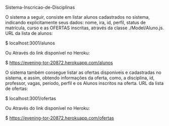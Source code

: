 Sistema-Inscricao-de-Disciplinas

O sistema a seguir, consiste em listar alunos cadastrados no sistema, indicando explicitamente seus dados: nome, ira, id, perfil, status de matrícula, curso e as OFERTAS inscritas, através da classe ./Model/Aluno.js.
URL da lista de alunos:

$ localhost:3001/alunos

Ou Através do link disponível no Heroku:

$ https://evening-tor-20872.herokuapp.com/alunos

O sistema também consegue listar as ofertas disponíveis e cadastradas no sistema, e assim, obtendo informações da oferta, como, a disciplina, id, professor, vagas, período, perfil e os Alunos inscritos na oferta.
URL da lista de ofertas:

$ localhost:3001/ofertas

Ou Através do link disponível no Heroku:

$ https://evening-tor-20872.herokuapp.com/ofertas